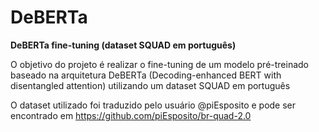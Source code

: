 # DeBERTa
**DeBERTa fine-tuning (dataset SQUAD em português)**

O objetivo do projeto é realizar o fine-tuning de um modelo pré-treinado baseado na arquitetura DeBERTa (Decoding-enhanced BERT with disentangled attention) utilizando um dataset SQUAD em português

O dataset utilizado foi traduzido pelo usuário @piEsposito e pode ser encontrado em https://github.com/piEsposito/br-quad-2.0
